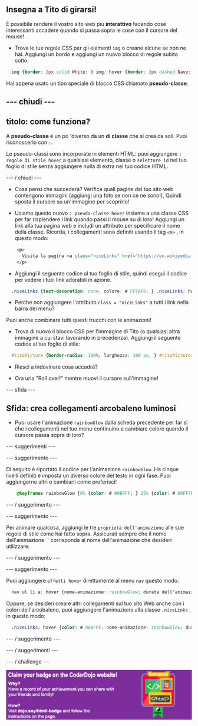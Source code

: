 ## Insegna a Tito di girarsi!

È possibile rendere il vostro sito web più **interattivo** facendo cose interessanti accadere quando si passa sopra le cose con il cursore del mouse!

+ Trova le tue regole CSS per gli elementi `img` o creane alcune se non ne hai. Aggiungi un bordo e aggiungi un nuovo blocco di regole subito sotto:

```css
  img {border: 2px solid White; } img: hover {border: 2px dashed Navy; }
```

Hai appena usato un tipo speciale di blocco CSS chiamato **pseudo-classe**.

## \--- chiudi \---

## titolo: come funziona?

A **pseudo-classe** è un po 'diverso da un **di classe** che si crea da soli. Puoi riconoscerlo con `:`.

Le pseudo-classi sono incorporate in elementi HTML: puoi aggiungere `: regole di stile hover` a qualsiasi elemento, classe o `selettore id` nel tuo foglio di stile senza aggiungere nulla di extra nel tuo codice HTML.

\--- / chiudi \---

+ Cosa pensi che succederà? Verifica quali pagine del tuo sito web contengono immagini (aggiungi una foto se non ce ne sono!), Quindi sposta il cursore su un'immagine per scoprirlo!

+ Usiamo questo nuovo `: pseudo-classe hover` insieme a una classe CSS per far risplendere i link quando passi il mouse su di loro! Aggiungi un link alla tua pagina web e includi un attributo per specificare il nome della classe. Ricorda, i collegamenti sono definiti usando il tag `<a>` , in questo modo:

```html
    <p>
      Visita la pagina <a class="niceLinks" href="https://en.wikipedia.org/wiki/Ireland">Wikipedia</a> per saperne di più sull'Irlanda!
    </p>
```

+ Aggiungi il seguente codice al tuo foglio di stile, quindi esegui il codice per vedere i tuoi link adorabili in azione.

```css
  .niceLinks {text-decoration: none; colore: # FFFAF0; } .niceLinks: hover {color: # 00FF7F; }
```

+ Perché non aggiungere l'attributo `class = "niceLinks"` a tutti i link nella barra dei menu?

Puoi anche combinare tutti questi trucchi con le animazioni!

+ Trova di nuovo il blocco CSS per l'immagine di Tito (o qualsiasi altra immagine a cui stavi lavorando in precedenza). Aggiungi il seguente codice al tuo foglio di stile:

```css
  #titoPicture {border-radius: 100%; larghezza: 100 px; } #titoPicture: hover {nome-animazione: rollOver; durata animazione: 1s; animazione-iterazione: 1; } @keyframes rollOver {0% {transform: rotate (0deg); } 100% {transform: ruotare (-360 gradi); }}
```

+ Riesci a indovinare cosa accadrà?

+ Ora urla "Roll over!" mentre muovi il cursore sull'immagine!

\--- sfida \---

## Sfida: crea collegamenti arcobaleno luminosi

+ Puoi usare l'animazione `rainbowGlow` dalla scheda precedente per far sì che i collegamenti nel tuo menu continuino a cambiare colore quando il cursore passa sopra di loro?

\--- suggerimenti \---

\--- suggerimento \---

Di seguito è riportato il codice per l'animazione `rainbowGlow`. Ha cinque livelli definiti e imposta un diverso colore del testo in ogni fase. Puoi aggiungerne altri o cambiarli come preferisci!

```css
    @keyframes rainbowGlow {0% {color: # 00BFFF; } 25% {color: # 00FF7F; } 50% {color: #eeeeaf; } 75% {color: #eeafee; } 100% {color: # 00BFFF; }}
```

\--- / suggerimento \---

\--- suggerimento \---

Per animare qualcosa, aggiungi le tre `proprietà dell'animazione` alle sue regole di stile come hai fatto sopra. Assicurati sempre che il nome dell'animazione `` corrisponda al nome dell'animazione che desideri utilizzare.

\--- / suggerimento \---

\--- suggerimento \---

Puoi aggiungere `effetti hover` direttamente al menu `nav` questo modo:

```css
  nav ul li a: hover {nome-animazione: rainbowGlow; durata dell'animazione: 1,5 s; animazione-iterazione-conteggio: infinito; }
```

Oppure, se desideri creare altri collegamenti sul tuo sito Web anche con i colori dell'arcobaleno, puoi aggiungere l'animazione alla classe `.niceLinks` , in questo modo:

```css
  .niceLinks: hover {color: # 00BFFF; nome-animazione: rainbowGlow; durata dell'animazione: 1,5 s; animazione-iterazione-conteggio: infinito; }
```

\--- / suggerimento \---

\--- / suggerimenti \---

\--- / challenge \---

![](images/badge-footer-image-html-intermed.png)